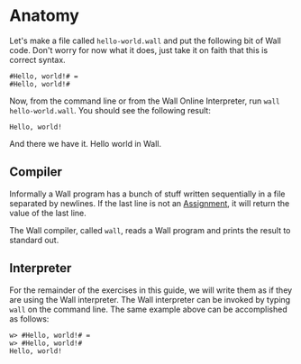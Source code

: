 # Anatomy

Let's make a file called `hello-world.wall` and put the following bit of Wall code.  Don't worry for now what it does, just take it on faith that this is correct syntax.

```
#Hello, world!# =
#Hello, world!#
```

Now, from the command line or from the Wall Online Interpreter, run `wall hello-world.wall`. You should see the following result:

```
Hello, world!
```

And there we have it.  Hello world in Wall.

## Compiler

Informally a Wall program has a bunch of stuff written sequentially in a file separated by newlines.  If the last line is not an [Assignment](/assignment), it will return the value of the last line.

The Wall compiler, called `wall`, reads a Wall program and prints the result to standard out.

## Interpreter

For the remainder of the exercises in this guide, we will write them as if they are using the Wall interpreter.  The Wall interpreter can be invoked by typing `wall` on the command line.  The same example above can be accomplished as follows:

```
w> #Hello, world!# =
w> #Hello, world!#
Hello, world!
```
